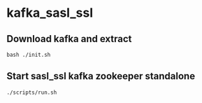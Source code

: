 # kafka_sasl_ssl
## Download kafka and extract

```
bash ./init.sh
```


## Start sasl_ssl kafka zookeeper standalone

```$
./scripts/run.sh
```
